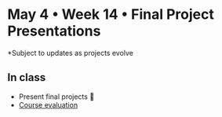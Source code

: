 # May 4 • Week 14 • Final Project Presentations

*Subject to updates as projects evolve

## In class
- Present final projects 🙌
- [Course evaluation](https://m.albert.nyu.edu/app/student/nyuCrseEval/crseEval/1224/22304/T_ITP/10)
